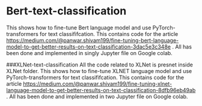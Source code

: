 # Bert-text-classification
This shows how to fine-tune Bert language model and use PyTorch-transformers for text classififcation. This contains code 
for the article https://medium.com/@panwar.shivam199/fine-tuning-bert-language-model-to-get-better-results-on-text-classification-3dac5e3c348e . All has been done and implemented in singly Jupyter file on Google colab. 

###XLNet-text-classification
All the code related to XLNet is presnet inside XLNet folder.
This shows how to fine-tune XLNET language model and use PyTorch-transformers for text classififcation. This contains code 
for the article https://medium.com/@panwar.shivam199/fine-tuning-xlnet-language-model-to-get-better-results-on-text-classification-8dfb96eb49ab . All has been done and implemented in two Jupyter file on Google colab. 


